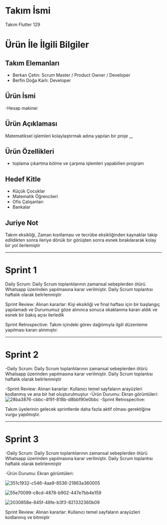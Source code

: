 # **Takım İsmi**

Takım Flutter 129

# Ürün İle İlgili Bilgiler

## Takım Elemanları
- Berkan Çetin: Scrum Master / Product Owner / Developer
- Berfin Doğa Karlı: Developer


## Ürün İsmi
-Hesap makinei


## Ürün Açıklaması

Matematiksel işlemleri kolaylaştırmak adına  yapılan bir proje
,,,


## Ürün Özellikleri

- toplama çıkartma bölme ve çarpma işlemleri yapabilien program


## Hedef Kitle

- Küçük Çocuklar
- Matematik Öğrencileri
- Ofis Çalışanları
- Bankalar

## Juriye Not
Takım eksikliği, Zaman kısıtlaması ve tecrübe eksikliğinden kaynaklar takip edildikten sonra ileriye dönük bir görüşten sonra esnek bırakılararak kolay bir yol ilerlemiştir



---

# Sprint 1
Daily Scrum: Daily Scrum toplantılarının zamansal sebeplerden ötürü Whatsapp üzerinden yapılmasına karar verilmiştir. Daily Scrum toplantısı haftalık olarak belirlenmiştir

Sprint Review: Alınan kararlar: Kişi eksikliği ve final haftası için bir başlangıç yapılamadı ve Durumumuz göze alınınca sonuca okaklanma kararı aldık ve esnek bir bakış açısı ilerledik

Sprint Retrospective:
Takım içindeki görev dağılımıyla ilgili düzenleme yapılması kararı alınmıştır.

---

# Sprint 2

-Daily Scrum: Daily Scrum toplantılarının zamansal sebeplerden ötürü Whatsapp üzerinden yapılmasına karar verilmiştir. Daily Scrum toplantısı haftalık olarak belirlenmiştir

-Sprint Review: Alınan kararlar: Kullanıcı temel sayfaların arayüzleri kodlanmış ve ana bir hat oluşturulmuştur
-Ürün Durumu: Ekran görüntüleri:
![28ba3876-cbbc-4f91-818b-d8bbf90e0bbc](https://github.com/Frojuda/F-129/assets/136237541/50684d19-2a2b-45bd-b1dd-37338c4734d2)
-Sprint Retrospective:

Takım üyelerinin gelecek sprintlerde daha fazla aktif olması gerektiğine vurgu yapılmıştır.

---

# Sprint 3
-Daily Scrum: Daily Scrum toplantılarının zamansal sebeplerden ötürü Whatsapp üzerinden yapılmasına karar verilmiştir. Daily Scrum toplantısı haftalık olarak belirlenmiştir


-Ürün Durumu: Ekran görüntüleri:

![351c1932-c546-4aa9-8536-21863a360005](https://github.com/Frojuda/F-129/assets/136237541/58f14043-1d0a-4c22-8ab9-2a75625a6521)

![55e70099-c8cd-4878-b902-447e7bb4e159](https://github.com/Frojuda/F-129/assets/136237541/25e03fed-a49e-4252-b70f-5e94123deca3)

![2030858e-845f-48fe-b3f3-821332360b09](https://github.com/Frojuda/F-129/assets/136237541/bec438e5-35b0-4b5d-9ac0-4a69e43b432e)


Sprint Review: Alınan kararlar: Kullanıcı temel sayfaların arayüzleri kodlanmış ve bitmiştir 
